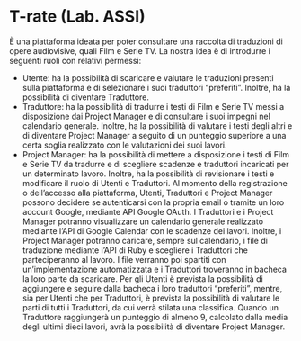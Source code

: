 # T-rate (Lab. ASSI)


È una piattaforma ideata per poter consultare una raccolta di traduzioni di opere audiovisive, quali
Film e Serie TV.
La nostra idea è di introdurre i seguenti ruoli con relativi permessi:
- Utente: ha la possibilità di scaricare e valutare le traduzioni presenti sulla piattaforma e di
selezionare i suoi traduttori “preferiti”. Inoltre, ha la possibilità di diventare Traduttore.
- Traduttore: ha la possibilità di tradurre i testi di Film e Serie TV messi a disposizione dai
Project Manager e di consultare i suoi impegni nel calendario generale. Inoltre, ha la
possibilità di valutare i testi degli altri e di diventare Project Manager a seguito di un
punteggio superiore a una certa soglia realizzato con le valutazioni dei suoi lavori.
- Project Manager: ha la possibilità di mettere a disposizione i testi di Film e Serie TV da
tradurre e di scegliere scadenze e traduttori incaricati per un determinato lavoro. Inoltre,
ha la possibilità di revisionare i testi e modificare il ruolo di Utenti e Traduttori.
Al momento della registrazione o dell’accesso alla piattaforma, Utenti, Traduttori e Project
Manager possono decidere se autenticarsi con la propria email o tramite un loro account Google,
mediante API Google OAuth.
I Traduttori e i Project Manager potranno visualizzare un calendario generale realizzato mediante
l’API di Google Calendar con le scadenze dei lavori.
Inoltre, i Project Manager potranno caricare, sempre sul calendario, i file di traduzione mediante
l’API di Ruby e scegliere i Traduttori che parteciperanno al lavoro. I file verranno poi spartiti con
un’implementazione automatizzata e i Traduttori troveranno in bacheca la loro parte da scaricare.
Per gli Utenti è prevista la possibilità di aggiungere e seguire dalla bacheca i loro traduttori
“preferiti”, mentre, sia per Utenti che per Traduttori, è prevista la possibilità di valutare le parti di
tutti i Traduttori, da cui verrà stilata una classifica.
Quando un Traduttore raggiungerà un punteggio di almeno 9, calcolato dalla media degli ultimi
dieci lavori, avrà la possibilità di diventare Project Manager.
